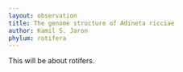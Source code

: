 ```yaml
---
layout: observation
title: The genome structure of Adineta ricciae
author: Kamil S. Jaron
phylum: rotifera
---
```


This will be about rotifers.
